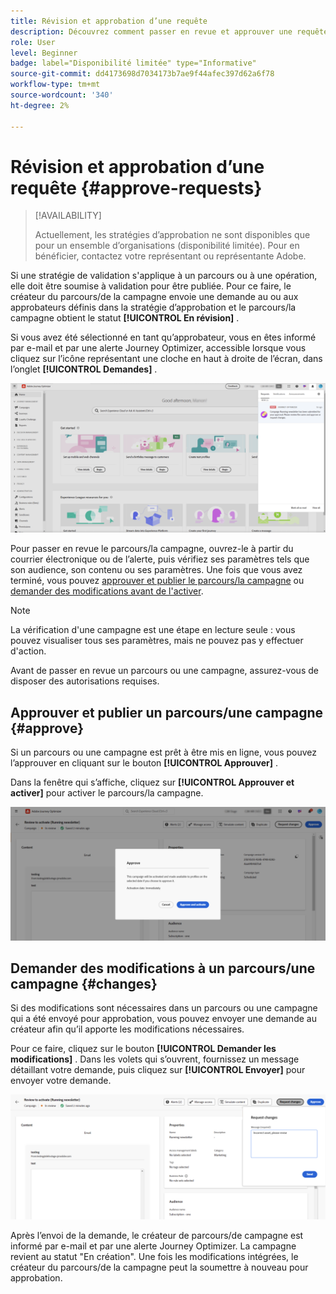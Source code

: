 ```yaml
---
title: Révision et approbation d’une requête
description: Découvrez comment passer en revue et approuver une requête pour la publication de parcours et de campagnes.
role: User
level: Beginner
badge: label="Disponibilité limitée" type="Informative"
source-git-commit: dd4173698d7034173b7ae9f44afec397d62a6f78
workflow-type: tm+mt
source-wordcount: '340'
ht-degree: 2%

---
```



# Révision et approbation d’une requête {#approve-requests}

>[!AVAILABILITY]
>
> Actuellement, les stratégies d’approbation ne sont disponibles que pour un ensemble d’organisations (disponibilité limitée). Pour en bénéficier, contactez votre représentant ou représentante Adobe.

Si une stratégie de validation s&#39;applique à un parcours ou à une opération, elle doit être soumise à validation pour être publiée. Pour ce faire, le créateur du parcours/de la campagne envoie une demande au ou aux approbateurs définis dans la stratégie d’approbation et le parcours/la campagne obtient le statut **[!UICONTROL En révision]** .

Si vous avez été sélectionné en tant qu’approbateur, vous en êtes informé par e-mail et par une alerte Journey Optimizer, accessible lorsque vous cliquez sur l’icône représentant une cloche en haut à droite de l’écran, dans l’onglet **[!UICONTROL Demandes]** .

![](assets/request-notification.png)

Pour passer en revue le parcours/la campagne, ouvrez-le à partir du courrier électronique ou de l’alerte, puis vérifiez ses paramètres tels que son audience, son contenu ou ses paramètres.
Une fois que vous avez terminé, vous pouvez [approuver et publier le parcours/la campagne](#approve) ou [demander des modifications avant de l&#39;activer](#changes).

>[!NOTE]
>
>La vérification d&#39;une campagne est une étape en lecture seule : vous pouvez visualiser tous ses paramètres, mais ne pouvez pas y effectuer d&#39;action.
>
>Avant de passer en revue un parcours ou une campagne, assurez-vous de disposer des autorisations requises.

## Approuver et publier un parcours/une campagne {#approve}

Si un parcours ou une campagne est prêt à être mis en ligne, vous pouvez l’approuver en cliquant sur le bouton **[!UICONTROL Approuver]** .

Dans la fenêtre qui s’affiche, cliquez sur **[!UICONTROL Approuver et activer]** pour activer le parcours/la campagne.

![](assets/approve-request.png)

## Demander des modifications à un parcours/une campagne {#changes}

Si des modifications sont nécessaires dans un parcours ou une campagne qui a été envoyé pour approbation, vous pouvez envoyer une demande au créateur afin qu’il apporte les modifications nécessaires.

Pour ce faire, cliquez sur le bouton **[!UICONTROL Demander les modifications]** . Dans les volets qui s’ouvrent, fournissez un message détaillant votre demande, puis cliquez sur **[!UICONTROL Envoyer]** pour envoyer votre demande.

![](assets/request-changes.png)

Après l’envoi de la demande, le créateur de parcours/de campagne est informé par e-mail et par une alerte Journey Optimizer. La campagne revient au statut &quot;En création&quot;. Une fois les modifications intégrées, le créateur du parcours/de la campagne peut la soumettre à nouveau pour approbation.

